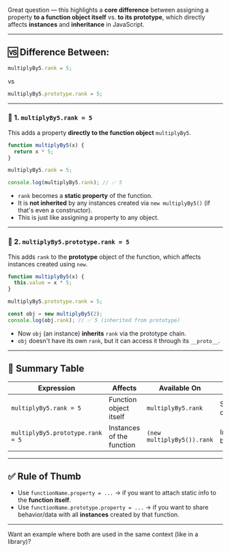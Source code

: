 Great question — this highlights a **core difference** between assigning a property **to a function object itself** vs. **to its prototype**, which directly affects **instances** and **inheritance** in JavaScript.

---

## 🆚 Difference Between:

```js
multiplyBy5.rank = 5;
```

vs

```js
multiplyBy5.prototype.rank = 5;
```

---

### 🔹 1. `multiplyBy5.rank = 5`

This adds a property **directly to the function object** `multiplyBy5`.

```js
function multiplyBy5(x) {
  return x * 5;
}

multiplyBy5.rank = 5;

console.log(multiplyBy5.rank); // ✅ 5
```

* `rank` becomes a **static property** of the function.
* It is **not inherited** by any instances created via `new multiplyBy5()` (if that's even a constructor).
* This is just like assigning a property to any object.

---

### 🔸 2. `multiplyBy5.prototype.rank = 5`

This adds `rank` to the **prototype** object of the function, which affects instances created using `new`.

```js
function multiplyBy5(x) {
  this.value = x * 5;
}

multiplyBy5.prototype.rank = 5;

const obj = new multiplyBy5(2);
console.log(obj.rank); // ✅ 5 (inherited from prototype)
```

* Now `obj` (an instance) **inherits** `rank` via the prototype chain.
* `obj` doesn't have its own `rank`, but it can access it through its `__proto__`.

---

## 🧠 Summary Table

| Expression                       | Affects                   | Available On               | Used For                |
| -------------------------------- | ------------------------- | -------------------------- | ----------------------- |
| `multiplyBy5.rank = 5`           | Function object itself    | `multiplyBy5.rank`         | Static config/data      |
| `multiplyBy5.prototype.rank = 5` | Instances of the function | `(new multiplyBy5()).rank` | Inherited behavior/data |

---

## ✅ Rule of Thumb

* Use `functionName.property = ...` → if you want to attach static info to the **function itself**.
* Use `functionName.prototype.property = ...` → if you want to share behavior/data with all **instances** created by that function.

---

Want an example where both are used in the same context (like in a library)?
